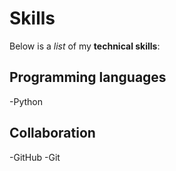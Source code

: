 # Skills

Below is a *list* of my **technical skills**:

## Programming languages
-Python

## Collaboration
-GitHub
-Git 
